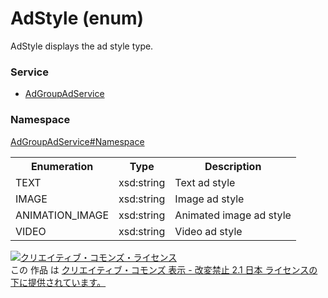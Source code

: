 # AdStyle (enum)
AdStyle displays the ad style type.

### Service
+ [AdGroupAdService](../../services/AdGroupAdService.md)

### Namespace
[AdGroupAdService#Namespace](../../services/AdGroupAdService.md#namespace)

<table>
 <tr>
  <th>Enumeration </th>
  <th>Type</th>
  <th>Description</th>
 <tr>
  <td>TEXT</td>
  <td>xsd:string</td>
  <td>Text ad style</td>
 </tr>
 <tr>
  <td>IMAGE</td>
  <td>xsd:string</td>
  <td>Image ad style</td>
 </tr>
 <tr>
  <td>ANIMATION_IMAGE</td>
  <td>xsd:string</td>
  <td>Animated image ad style</td>
 </tr>
 <tr>
  <td>VIDEO</td>
  <td>xsd:string</td>
  <td>Video ad style</td>
 </tr>
</table>

<a rel="license" href="http://creativecommons.org/licenses/by-nd/2.1/jp/"><img alt="クリエイティブ・コモンズ・ライセンス" style="border-width:0" src="https://i.creativecommons.org/l/by-nd/2.1/jp/88x31.png" /></a><br />この 作品 は <a rel="license" href="http://creativecommons.org/licenses/by-nd/2.1/jp/">クリエイティブ・コモンズ 表示 - 改変禁止 2.1 日本 ライセンスの下に提供されています。</a>
